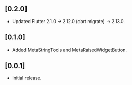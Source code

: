 ## [0.2.0]

* Updated Flutter 2.1.0 -> 2.12.0 (dart migrate) -> 2.13.0.

## [0.1.0]

* Added MetaStringTools and MetaRaisedWidgetButton.

## [0.0.1]

* Initial release.

